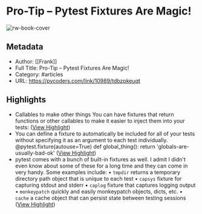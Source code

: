 # Pro-Tip – Pytest Fixtures Are Magic!

![rw-book-cover](https://www.revsys.com/static/icons/apple-touch-icon.10b562419492.png)

## Metadata
- Author: [[Frank]]
- Full Title: Pro-Tip – Pytest Fixtures Are Magic!
- Category: #articles
- URL: https://pycoders.com/link/10989/tdbzpkeuqt

## Highlights
- Callables to make other things
  You can have fixtures that return functions or other callables to make it easier to inject them into your tests: ([View Highlight](https://read.readwise.io/read/01h3dgq4f8paysd75jfmde5grf))
- You can define a fixture to automatically be included for all of your tests without specifying it as an argument to each test individually.
  @pytest.fixture(autouse=True)
  def global_thing():
  return 'globals-are-usually-bad-ok' ([View Highlight](https://read.readwise.io/read/01h3dgre31gxgmcpdz3zktyhex))
- pytest comes with a bunch of built-in fixtures as well. I admit I didn't even know about some of these for a long time and they can come in very handy.
  Some examples include:
  • `tmpdir` returns a temporary directory path object that is unique to each test
  • `capsys` fixture for capturing stdout and stderr
  • `caplog` fixture that captures logging output
  • `monkeypatch` quickly and easily monkeypatch objects, dicts, etc.
  • `cache` a cache object that can persist state between testing sessions ([View Highlight](https://read.readwise.io/read/01h3dgsd37qmjskx01t81jv929))
